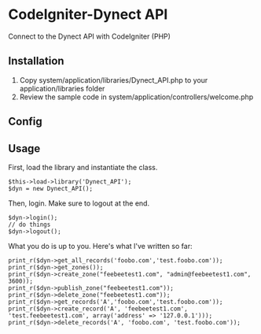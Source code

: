 CodeIgniter-Dynect API
=========================

Connect to the Dynect API with CodeIgniter (PHP)

Installation
------------

1.  Copy system/application/libraries/Dynect_API.php to your application/libraries folder
2.  Review the sample code in system/application/controllers/welcome.php

Config
------


Usage
------

First, load the library and instantiate the class.

    $this->load->library('Dynect_API');
    $dyn = new Dynect_API();

Then, login. Make sure to logout at the end.

    $dyn->login();
    // do things
    $dyn->logout();	

What you do is up to you. Here's what I've written so far:

    print_r($dyn->get_all_records('foobo.com','test.foobo.com'));
    print_r($dyn->get_zones());
    print_r($dyn->create_zone("feebeetest1.com", "admin@feebeetest1.com", 3600));
    print_r($dyn->publish_zone("feebeetest1.com"));
    print_r($dyn->delete_zone("feebeetest1.com"));
    print_r($dyn->get_records('A','foobo.com','test.foobo.com'));
    print_r($dyn->create_record('A', 'feebeetest1.com', 'test.feebeetest1.com', array('address' => '127.0.0.1')));
    print_r($dyn->delete_records('A', 'foobo.com', 'test.foobo.com'));


